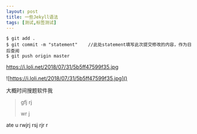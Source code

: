 ```yaml
---
layout: post
title: 一些Jekyll语法
tags: [测试,标签测试]
---
```


```
$ git add .
$ git commit -m "statement"    //此处statement填写此次提交修改的内容，作为日后查阅
$ git push origin master
```

https://i.loli.net/2018/07/31/5b5ff47599f35.jpg



![https://i.loli.net/2018/07/31/5b5ff47599f35.jpg]()



大概时间搜题软件我

> gfj rj 
>
> wr j

ate u rwjrj rsj rjr r